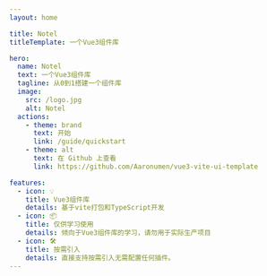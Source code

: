 ```yaml
---
layout: home

title: Notel
titleTemplate: 一个Vue3组件库

hero:
  name: Notel
  text: 一个Vue3组件库
  tagline: 从0到1搭建一个组件库
  image:
    src: /logo.jpg
    alt: Notel
  actions:
    - theme: brand
      text: 开始
      link: /guide/quickstart
    - theme: alt
      text: 在 Github 上查看
      link: https://github.com/Aaronumen/vue3-vite-ui-template

features:
  - icon: 💡
    title: Vue3组件库
    details: 基于vite打包和TypeScript开发
  - icon: 📦
    title: 仅供学习使用
    details: 倾向于Vue3组件库的学习，请勿用于实际生产项目
  - icon: 🛠️
    title: 按需引入
    details: 直接支持按需引入无需配置任何插件。
---
```



